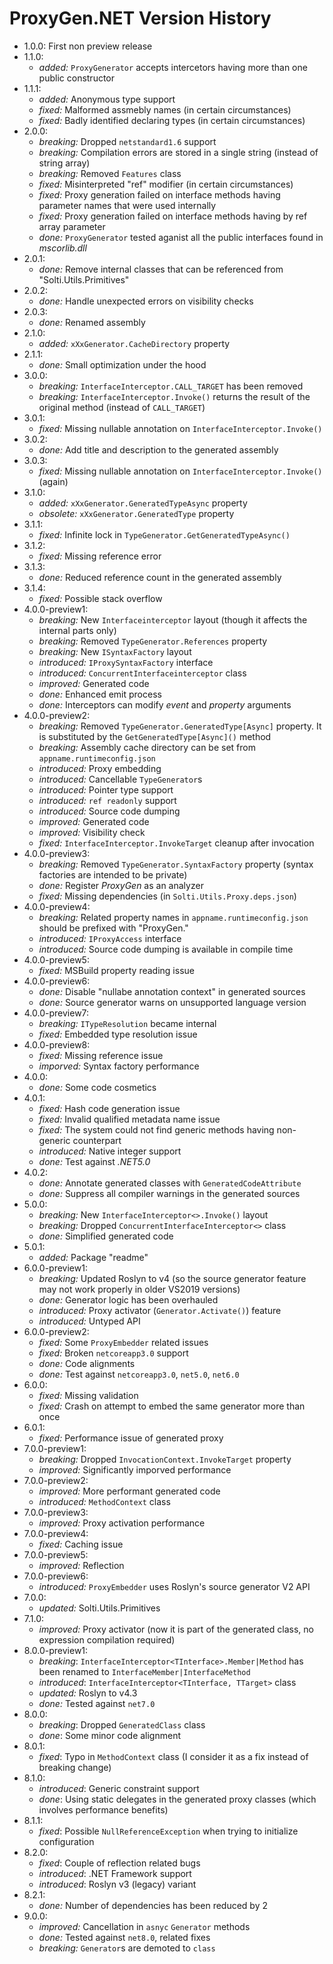 # ProxyGen.NET Version History
- 1.0.0: First non preview release
- 1.1.0:
  - *added:* `ProxyGenerator` accepts intercetors having more than one public constructor
- 1.1.1:
  - *added:* Anonymous type support
  - *fixed:* Malformed assmebly names (in certain circumstances)
  - *fixed:* Badly identified declaring types (in certain circumstances)
- 2.0.0:
  - *breaking:* Dropped `netstandard1.6` support
  - *breaking:* Compilation errors are stored in a single string (instead of string array)
  - *breaking:* Removed `Features` class
  - *fixed:* Misinterpreted "ref" modifier (in certain circumstances)
  - *fixed:* Proxy generation failed on interface methods having parameter names that were used internally
  - *fixed:* Proxy generation failed on interface methods having by ref array parameter
  - *done:* `ProxyGenerator` tested aganist all the public interfaces found in *mscorlib.dll*
- 2.0.1:
  - *done:* Remove internal classes that can be referenced from "Solti.Utils.Primitives"
- 2.0.2:
  - *done:* Handle unexpected errors on visibility checks
- 2.0.3:
  - *done:* Renamed assembly
- 2.1.0:
  - *added:* `xXxGenerator.CacheDirectory` property
- 2.1.1:
  - *done:* Small optimization under the hood
- 3.0.0:
  - *breaking:* `InterfaceInterceptor.CALL_TARGET` has been removed
  - *breaking:* `InterfaceInterceptor.Invoke()` returns the result of the original method (instead of `CALL_TARGET`)
- 3.0.1:
  - *fixed:* Missing nullable annotation on `InterfaceInterceptor.Invoke()`
- 3.0.2:
  - *done:* Add title and description to the generated assembly
- 3.0.3:
  - *fixed:* Missing nullable annotation on `InterfaceInterceptor.Invoke()` (again)
- 3.1.0:
  - *added:* `xXxGenerator.GeneratedTypeAsync` property
  - *obsolete:* `xXxGenerator.GeneratedType` property
- 3.1.1:
  - *fixed:* Infinite lock in `TypeGenerator.GetGeneratedTypeAsync()`
- 3.1.2:
  - *fixed:* Missing reference error
- 3.1.3:
  - *done:* Reduced reference count in the generated assembly
- 3.1.4:
  - *fixed:* Possible stack overflow
- 4.0.0-preview1:
  - *breaking:* New `Interfaceinterceptor` layout (though it affects the internal parts only)
  - *breaking:* Removed `TypeGenerator.References` property
  - *breaking:* New `ISyntaxFactory` layout
  - *introduced:* `IProxySyntaxFactory` interface
  - *introduced:* `ConcurrentInterfaceinterceptor` class
  - *improved:* Generated code
  - *done:* Enhanced emit process
  - *done:* Interceptors can modify *event* and *property* arguments
- 4.0.0-preview2:
  - *breaking:* Removed `TypeGenerator.GeneratedType[Async]` property. It is substituted by the `GetGeneratedType[Async]()` method
  - *breaking:* Assembly cache directory can be set from `appname.runtimeconfig.json`
  - *introduced:* Proxy embedding
  - *introduced:* Cancellable `TypeGenerator`s
  - *introduced:* Pointer type support
  - *introduced:* `ref readonly` support
  - *introduced:* Source code dumping
  - *improved:* Generated code
  - *improved:* Visibility check
  - *fixed:* `InterfaceInterceptor.InvokeTarget` cleanup after invocation
- 4.0.0-preview3:
  - *breaking:* Removed `TypeGenerator.SyntaxFactory` property (syntax factories are intended to be private)
  - *done:* Register *ProxyGen* as an analyzer
  - *fixed:* Missing dependencies (in `Solti.Utils.Proxy.deps.json`)
- 4.0.0-preview4:
  - *breaking:* Related property names in `appname.runtimeconfig.json` should be prefixed with "ProxyGen."
  - *introduced:* `IProxyAccess` interface
  - *introduced:* Source code dumping is available in compile time
- 4.0.0-preview5:
  - *fixed:* MSBuild property reading issue
- 4.0.0-preview6:
  - *done:* Disable "nullabe annotation context" in generated sources
  - *done:* Source generator warns on unsupported language version
- 4.0.0-preview7:
  - *breaking:* `ITypeResolution` became internal
  - *fixed:* Embedded type resolution issue
- 4.0.0-preview8:
  - *fixed:* Missing reference issue
  - *imporved:* Syntax factory performance
- 4.0.0:
  - *done:* Some code cosmetics
- 4.0.1:
  - *fixed:* Hash code generation issue
  - *fixed:* Invalid qualified metadata name issue
  - *fixed:* The system could not find generic methods having non-generic counterpart
  - *introduced:* Native integer support
  - *done:* Test against *.NET5.0*
- 4.0.2:
  - *done:* Annotate generated classes with `GeneratedCodeAttribute`
  - *done:* Suppress all compiler warnings in the generated sources
- 5.0.0:
  - *breaking:* New `InterfaceInterceptor<>.Invoke()` layout
  - *breaking:* Dropped `ConcurrentInterfaceInterceptor<>` class
  - *done:* Simplified generated code
- 5.0.1:
  - *added:* Package "readme"
- 6.0.0-preview1:
  - *breaking:* Updated Roslyn to v4 (so the source generator feature may not work properly in older VS2019 versions)
  - *done:* Generator logic has been overhauled
  - *introduced:* Proxy activator (`Generator.Activate()`) feature
  - *introduced:* Untyped API
- 6.0.0-preview2:
  - *fixed:* Some `ProxyEmbedder` related issues
  - *fixed:* Broken `netcoreapp3.0` support
  - *done:* Code alignments
  - *done:* Test against `netcoreapp3.0`, `net5.0`, `net6.0`
- 6.0.0:
  - *fixed:* Missing validation
  - *fixed:* Crash on attempt to embed the same generator more than once
- 6.0.1:
  - *fixed:* Performance issue of generated proxy
- 7.0.0-preview1:
  - *breaking:* Dropped `InvocationContext.InvokeTarget` property
  - *improved:* Significantly imporved performance
- 7.0.0-preview2:
  - *improved:* More performant generated code
  - *introduced:* `MethodContext` class
- 7.0.0-preview3:
  - *improved:* Proxy activation performance
- 7.0.0-preview4:
  - *fixed:* Caching issue
- 7.0.0-preview5:
  - *improved:* Reflection
- 7.0.0-preview6:
  - *introduced:* `ProxyEmbedder` uses Roslyn's source generator V2 API
- 7.0.0:
  - *updated:* Solti.Utils.Primitives
- 7.1.0:
  - *improved:* Proxy activator (now it is part of the generated class, no expression compilation required)
- 8.0.0-preview1:
  - *breaking*: `InterfaceInterceptor<TInterface>.Member|Method` has been renamed to `InterfaceMember|InterfaceMethod`
  - *introduced*: `InterfaceInterceptor<TInterface, TTarget>` class
  - *updated:* Roslyn to v4.3
  - *done:* Tested against `net7.0`
- 8.0.0:
  - *breaking*: Dropped `GeneratedClass` class
  - *done*: Some minor code alignment
- 8.0.1:
  - *fixed*: Typo in `MethodContext` class (I consider it as a fix instead of breaking change)
- 8.1.0:
  - *introduced*: Generic constraint support
  - *done*: Using static delegates in the generated proxy classes (which involves performance benefits)
- 8.1.1:
  - *fixed*: Possible `NullReferenceException` when trying to initialize configuration
- 8.2.0:
  - *fixed*: Couple of reflection related bugs
  - *introduced*: .NET Framework support
  - *introduced*: Roslyn v3 (legacy) variant
- 8.2.1:
  - *done:* Number of dependencies has been reduced by 2
- 9.0.0:
  - *improved:* Cancellation in `asnyc` `Generator` methods
  - *done:* Tested against `net8.0`, related fixes
  - *breaking:* `Generator`s are demoted to `class`